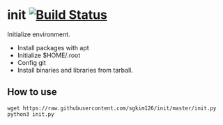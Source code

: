 # init [![Build Status](https://travis-ci.org/sgkim126/init.svg?branch=master)](https://travis-ci.org/sgkim126/init)
Initialize environment.
* Install packages with apt
* Initialize $HOME/.root
* Config git
* Install binaries and libraries from tarball.

## How to use
```
wget https://raw.githubusercontent.com/sgkim126/init/master/init.py
python3 init.py
```
